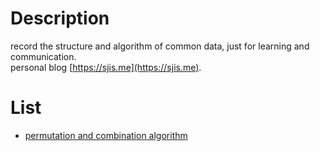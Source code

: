 Description
===========

record the structure and algorithm of common data, just for learning and communication.  
personal blog [https://sjis.me](https://sjis.me).

List
====

- [permutation and combination algorithm](https://github.com/sjatsh/algorithms/permutation) 